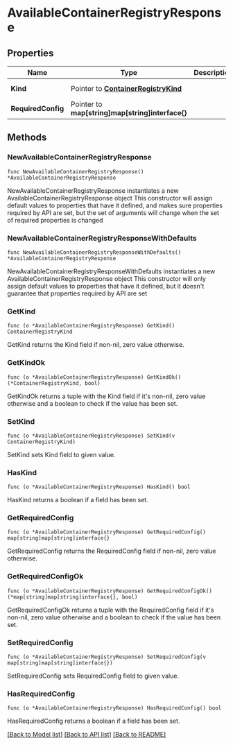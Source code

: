 # AvailableContainerRegistryResponse

## Properties

Name | Type | Description | Notes
------------ | ------------- | ------------- | -------------
**Kind** | Pointer to [**ContainerRegistryKind**](ContainerRegistryKind.md) |  | [optional] [default to CONTAINERREGISTRYKIND_ECR]
**RequiredConfig** | Pointer to **map[string]map[string]interface{}** |  | [optional] 

## Methods

### NewAvailableContainerRegistryResponse

`func NewAvailableContainerRegistryResponse() *AvailableContainerRegistryResponse`

NewAvailableContainerRegistryResponse instantiates a new AvailableContainerRegistryResponse object
This constructor will assign default values to properties that have it defined,
and makes sure properties required by API are set, but the set of arguments
will change when the set of required properties is changed

### NewAvailableContainerRegistryResponseWithDefaults

`func NewAvailableContainerRegistryResponseWithDefaults() *AvailableContainerRegistryResponse`

NewAvailableContainerRegistryResponseWithDefaults instantiates a new AvailableContainerRegistryResponse object
This constructor will only assign default values to properties that have it defined,
but it doesn't guarantee that properties required by API are set

### GetKind

`func (o *AvailableContainerRegistryResponse) GetKind() ContainerRegistryKind`

GetKind returns the Kind field if non-nil, zero value otherwise.

### GetKindOk

`func (o *AvailableContainerRegistryResponse) GetKindOk() (*ContainerRegistryKind, bool)`

GetKindOk returns a tuple with the Kind field if it's non-nil, zero value otherwise
and a boolean to check if the value has been set.

### SetKind

`func (o *AvailableContainerRegistryResponse) SetKind(v ContainerRegistryKind)`

SetKind sets Kind field to given value.

### HasKind

`func (o *AvailableContainerRegistryResponse) HasKind() bool`

HasKind returns a boolean if a field has been set.

### GetRequiredConfig

`func (o *AvailableContainerRegistryResponse) GetRequiredConfig() map[string]map[string]interface{}`

GetRequiredConfig returns the RequiredConfig field if non-nil, zero value otherwise.

### GetRequiredConfigOk

`func (o *AvailableContainerRegistryResponse) GetRequiredConfigOk() (*map[string]map[string]interface{}, bool)`

GetRequiredConfigOk returns a tuple with the RequiredConfig field if it's non-nil, zero value otherwise
and a boolean to check if the value has been set.

### SetRequiredConfig

`func (o *AvailableContainerRegistryResponse) SetRequiredConfig(v map[string]map[string]interface{})`

SetRequiredConfig sets RequiredConfig field to given value.

### HasRequiredConfig

`func (o *AvailableContainerRegistryResponse) HasRequiredConfig() bool`

HasRequiredConfig returns a boolean if a field has been set.


[[Back to Model list]](../README.md#documentation-for-models) [[Back to API list]](../README.md#documentation-for-api-endpoints) [[Back to README]](../README.md)



